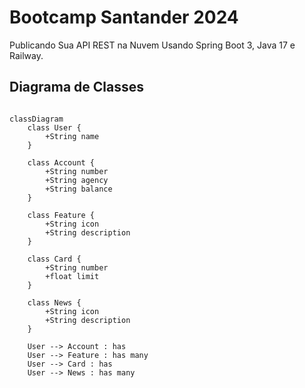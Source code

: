 # Bootcamp Santander 2024


Publicando Sua API REST na Nuvem Usando Spring Boot 3, Java 17 e Railway.


## Diagrama de Classes

```mermaid

classDiagram
    class User {
        +String name
    }

    class Account {
        +String number
        +String agency
        +String balance
    }

    class Feature {
        +String icon
        +String description
    }

    class Card {
        +String number
        +float limit
    }

    class News {
        +String icon
        +String description
    }

    User --> Account : has
    User --> Feature : has many
    User --> Card : has
    User --> News : has many
```

